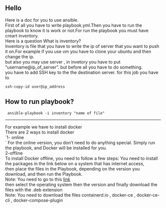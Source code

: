 <h2 class="code-line" data-line-start=1 data-line-end=2 ><a id="Hello_1"></a>Hello</h2>
<p class="has-line-data" data-line-start="2" data-line-end="8">Here is a doc for you to use ansible.<br>
First of all you have to write playbook.yml.Then you have to run the playbook to know it is work or not.For run the playbook you must have creart inventory.<br>
Here is a question What is inventory?<br>
Inventory is file that you have to write the ip of server that you want to push it on.For example if you use vm you have to clone your ubuntu and then change the ip.<br>
but also you may use server , in invetory you have to put “username@ip_of_server”. but before all you have to do something.<br>
you have to add SSH key to the the destination server. for this job you have to</p>
<pre><code class="has-line-data" data-line-start="10" data-line-end="12">ssh-copy-id user@ip_address
</code></pre>
<h2 class="code-line" data-line-start=12 data-line-end=13 ><a id="How_to_run_playbook_12"></a>How to run playbook?</h2>
<pre><code class="has-line-data" data-line-start="14" data-line-end="16"> ansible-playbook -i inventory &quot;name of file&quot;
</code></pre>
<hr>
<p class="has-line-data" data-line-start="18" data-line-end="28">For example we have to install docker<br>
There are 2 ways to install docker<br>
`1- online<br>`
For the online version, you don’t need to do anything special. Simply run the playbook, and Docker will be installed for you.<br>
2-offline<br>
To install Docker offline, you need to follow a few steps: You need to install the packages in the link below on a system that has internet access,<br>
then place the files in the Playbook, depending on the version you download, and then run the Playbook.<br>
Note: You need to go to this <a href="https://download.docker.com/">link</a><br>
then select the operating system then the version and finally download the files with the .deb extension<br>
Note: You need to download the files <a>containerd.io</a> , docker-ce , docker-ce-cli , docker-compose-plugin</p>
